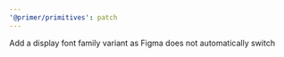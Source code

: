 ```yaml
---
'@primer/primitives': patch
---
```


Add a display font family variant as Figma does not automatically switch

